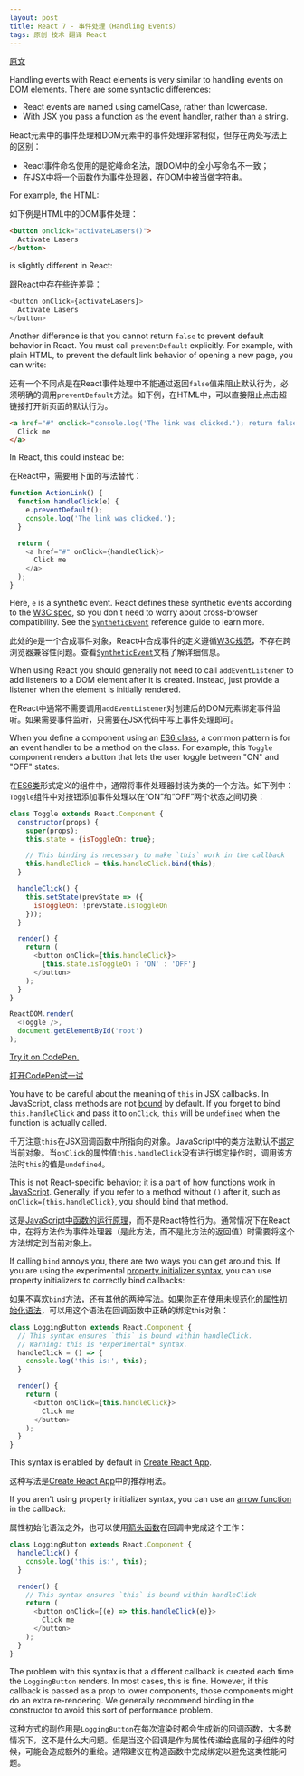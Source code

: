 ```yaml
---
layout: post
title: React 7 - 事件处理（Handling Events）
tags: 原创 技术 翻译 React
---
```


[原文](https://facebook.github.io/react/docs/handling-events.html)

Handling events with React elements is very similar to handling events on DOM elements. There are some syntactic differences:

* React events are named using camelCase, rather than lowercase.
* With JSX you pass a function as the event handler, rather than a string.

React元素中的事件处理和DOM元素中的事件处理非常相似，但存在两处写法上的区别：

* React事件命名使用的是驼峰命名法，跟DOM中的全小写命名不一致；
* 在JSX中将一个函数作为事件处理器，在DOM中被当做字符串。

For example, the HTML:

如下例是HTML中的DOM事件处理：

```html
<button onclick="activateLasers()">
  Activate Lasers
</button>
```

is slightly different in React:

跟React中存在些许差异：

```js
<button onClick={activateLasers}>
  Activate Lasers
</button>
```

Another difference is that you cannot return `false` to prevent default behavior in React. You must call `preventDefault` explicitly. For example, with plain HTML, to prevent the default link behavior of opening a new page, you can write:

还有一个不同点是在React事件处理中不能通过返回`false`值来阻止默认行为，必须明确的调用`preventDefault`方法。如下例，在HTML中，可以直接阻止点击超链接打开新页面的默认行为。

```html
<a href="#" onclick="console.log('The link was clicked.'); return false">
  Click me
</a>
```

In React, this could instead be:

在React中，需要用下面的写法替代：

```js
function ActionLink() {
  function handleClick(e) {
    e.preventDefault();
    console.log('The link was clicked.');
  }

  return (
    <a href="#" onClick={handleClick}>
      Click me
    </a>
  );
}
```

Here, `e` is a synthetic event. React defines these synthetic events according to the [W3C spec](https://www.w3.org/TR/DOM-Level-3-Events/), so you don't need to worry about cross-browser compatibility. See the [`SyntheticEvent`](/react/docs/events.html) reference guide to learn more.

此处的`e`是一个合成事件对象，React中合成事件的定义遵循[W3C规范](https://www.w3.org/TR/DOM-Level-3-Events/)，不存在跨浏览器兼容性问题。查看[`SyntheticEvent`](/react/docs/events.html)文档了解详细信息。

When using React you should generally not need to call `addEventListener` to add listeners to a DOM element after it is created. Instead, just provide a listener when the element is initially rendered.

在React中通常不需要调用`addEventListener`对创建后的DOM元素绑定事件监听。如果需要事件监听，只需要在JSX代码中写上事件处理即可。

When you define a component using an [ES6 class](https://developer.mozilla.org/en/docs/Web/JavaScript/Reference/Classes), a common pattern is for an event handler to be a method on the class. For example, this `Toggle` component renders a button that lets the user toggle between "ON" and "OFF" states:

在[ES6类](https://developer.mozilla.org/zh-CN/docs/Web/JavaScript/Reference/Classes)形式定义的组件中，通常将事件处理器封装为类的一个方法。如下例中：`Toggle`组件中对按钮添加事件处理以在“ON”和“OFF”两个状态之间切换：

```js
class Toggle extends React.Component {
  constructor(props) {
    super(props);
    this.state = {isToggleOn: true};

    // This binding is necessary to make `this` work in the callback
    this.handleClick = this.handleClick.bind(this);
  }

  handleClick() {
    this.setState(prevState => ({
      isToggleOn: !prevState.isToggleOn
    }));
  }

  render() {
    return (
      <button onClick={this.handleClick}>
        {this.state.isToggleOn ? 'ON' : 'OFF'}
      </button>
    );
  }
}

ReactDOM.render(
  <Toggle />,
  document.getElementById('root')
);
```

[Try it on CodePen.](http://codepen.io/gaearon/pen/xEmzGg?editors=0010)

[打开CodePen试一试](http://codepen.io/gaearon/pen/xEmzGg?editors=0010)

You have to be careful about the meaning of `this` in JSX callbacks. In JavaScript, class methods are not [bound](https://developer.mozilla.org/en/docs/Web/JavaScript/Reference/Global_objects/Function/bind) by default. If you forget to bind `this.handleClick` and pass it to `onClick`, `this` will be `undefined` when the function is actually called.

千万注意`this`在JSX回调函数中所指向的对象。JavaScript中的类方法默认不[绑定](https://developer.mozilla.org/zh-CN/docs/Web/JavaScript/Reference/Global_Objects/Function/bind)当前对象。当`onClick`的属性值`this.handleClick`没有进行绑定操作时，调用该方法时`this`的值是`undefined`。

This is not React-specific behavior; it is a part of [how functions work in JavaScript](https://www.smashingmagazine.com/2014/01/understanding-javascript-function-prototype-bind/). Generally, if you refer to a method without `()` after it, such as `onClick={this.handleClick}`, you should bind that method.

这是[JavaScript中函数的运行原理](https://www.smashingmagazine.com/2014/01/understanding-javascript-function-prototype-bind/)，而不是React特性行为。通常情况下在React中，在将方法作为事件处理器（是此方法，而不是此方法的返回值）时需要将这个方法绑定到当前对象上。

If calling `bind` annoys you, there are two ways you can get around this. If you are using the experimental [property initializer syntax](https://babeljs.io/docs/plugins/transform-class-properties/), you can use property initializers to correctly bind callbacks:

如果不喜欢`bind`方法，还有其他的两种写法。如果你正在使用未规范化的[属性初始化语法](https://babeljs.io/docs/plugins/transform-class-properties/)，可以用这个语法在回调函数中正确的绑定this对象：

```js
class LoggingButton extends React.Component {
  // This syntax ensures `this` is bound within handleClick.
  // Warning: this is *experimental* syntax.
  handleClick = () => {
    console.log('this is:', this);
  }

  render() {
    return (
      <button onClick={this.handleClick}>
        Click me
      </button>
    );
  }
}
```

This syntax is enabled by default in [Create React App](https://github.com/facebookincubator/create-react-app).

这种写法是[Create React App](https://github.com/facebookincubator/create-react-app)中的推荐用法。

If you aren't using property initializer syntax, you can use an [arrow function](https://developer.mozilla.org/en/docs/Web/JavaScript/Reference/Functions/Arrow_functions) in the callback:

属性初始化语法之外，也可以使用[箭头函数](https://github.com/facebookincubator/create-react-app)在回调中完成这个工作：

```js
class LoggingButton extends React.Component {
  handleClick() {
    console.log('this is:', this);
  }

  render() {
    // This syntax ensures `this` is bound within handleClick
    return (
      <button onClick={(e) => this.handleClick(e)}>
        Click me
      </button>
    );
  }
}
```

The problem with this syntax is that a different callback is created each time the `LoggingButton` renders. In most cases, this is fine. However, if this callback is passed as a prop to lower components, those components might do an extra re-rendering. We generally recommend binding in the constructor to avoid this sort of performance problem.

这种方式的副作用是`LoggingButton`在每次渲染时都会生成新的回调函数，大多数情况下，这不是什么大问题。但是当这个回调是作为属性传递给底层的子组件的时候，可能会造成额外的重绘。通常建议在构造函数中完成绑定以避免这类性能问题。
